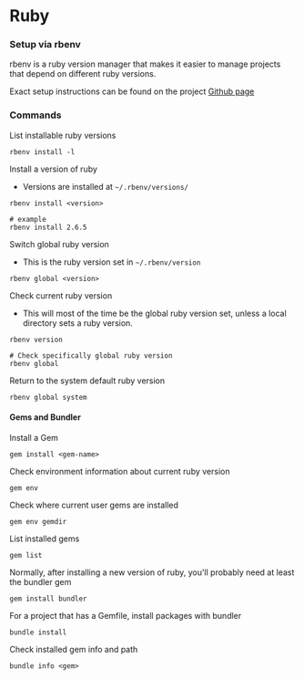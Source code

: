 Ruby
=============

### Setup via rbenv

rbenv is a ruby version manager that makes it easier to manage projects that depend on different ruby versions.

Exact setup instructions can be found on the project [Github page](https://github.com/rbenv/rbenv)

### Commands

List installable ruby versions
```
rbenv install -l
```

Install a version of ruby
- Versions are installed at `~/.rbenv/versions/`
```
rbenv install <version>

# example
rbenv install 2.6.5
```

Switch global ruby version
- This is the ruby version set in `~/.rbenv/version`
```
rbenv global <version>
```

Check current ruby version
- This will most of the time be the global ruby version set, unless a local directory sets a ruby version.
```
rbenv version

# Check specifically global ruby version
rbenv global
```

Return to the system default ruby version
```
rbenv global system
```

#### Gems and Bundler

Install a Gem
```
gem install <gem-name>
```

Check environment information about current ruby version
```
gem env
```

Check where current  user gems are installed
```
gem env gemdir
```

List installed gems
```
gem list
```

Normally, after installing a new version of ruby, you'll probably need at least the bundler gem
```
gem install bundler
```

For a project that has a Gemfile, install packages with bundler
```
bundle install
```
Check installed gem info and path
```
bundle info <gem>
```

